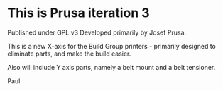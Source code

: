 # This is Prusa iteration 3
Published under GPL v3
Developed primarily by Josef Prusa.

This is a new X-axis for the Build Group printers - primarily designed to eliminate parts, and make the build easier.

Also will include Y axis parts, namely a belt mount and a belt tensioner.

Paul
